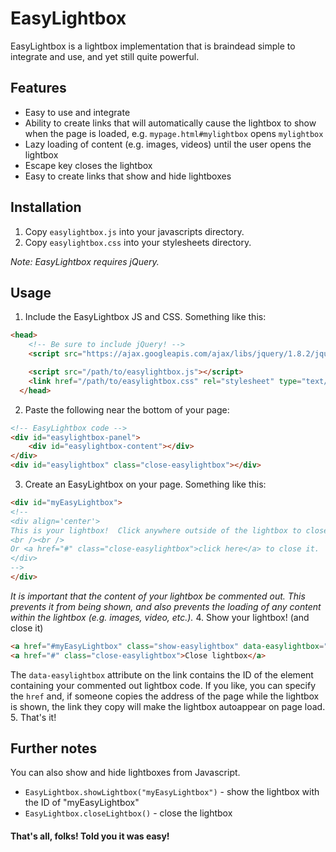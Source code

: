 EasyLightbox
============

EasyLightbox is a lightbox implementation that is braindead simple to integrate and use, and yet still quite powerful.

Features
--------
* Easy to use and integrate
* Ability to create links that will automatically cause the lightbox to show when the page is loaded,  e.g. `mypage.html#mylightbox` opens `mylightbox`
* Lazy loading of content (e.g. images, videos) until the user opens the lightbox
* Escape key closes the lightbox
* Easy to create links that show and hide lightboxes

Installation
------------

1. Copy `easylightbox.js` into your javascripts directory.  
2. Copy `easylightbox.css` into your stylesheets directory.

_Note: EasyLightbox requires jQuery._

Usage
-----
1. Include the EasyLightbox JS and CSS.  Something like this:
``` html
<head>
    <!-- Be sure to include jQuery! -->
    <script src="https://ajax.googleapis.com/ajax/libs/jquery/1.8.2/jquery.min.js"></script>

    <script src="/path/to/easylightbox.js"></script>
    <link href="/path/to/easylightbox.css" rel="stylesheet" type="text/css" />
  </head>
```
2. Paste the following near the bottom of your page:
``` html
<!-- EasyLightbox code -->
<div id="easylightbox-panel">
    <div id="easylightbox-content"></div>
</div>
<div id="easylightbox" class="close-easylightbox"></div>
```
3. Create an EasyLightbox on your page.  Something like this:
``` html
<div id="myEasyLightbox">
<!--
<div align='center'>
This is your lightbox!  Click anywhere outside of the lightbox to close it (or hit ESC).
<br /><br />
Or <a href="#" class="close-easylightbox">click here</a> to close it.
</div>
-->
</div>
```
_It is important that the content of your lightbox be commented out.  This prevents it from being shown, and also prevents the loading of any content within the lightbox (e.g. images, video, etc.)._
4. Show your lightbox!  (and close it)
``` html
<a href="#myEasyLightbox" class="show-easylightbox" data-easylightbox="myEasyLightbox">Show lightbox</a>
<a href="#" class="close-easylightbox">Close lightbox</a>
```
The `data-easylightbox` attribute on the link contains the ID of the element containing your commented out lightbox code.  If you like, you can specify the `href` and, if someone copies the address of the page while the lightbox is shown, the link they copy will make the lightbox autoappear on page load. 
5. That's it!

Further notes
-------------

You can also show and hide lightboxes from Javascript.  
* `EasyLightbox.showLightbox("myEasyLightbox")` - show the lightbox with the ID of "myEasyLightbox"
* `EasyLightbox.closeLightbox()` - close the lightbox

#### That's all, folks!  Told you it was easy!
